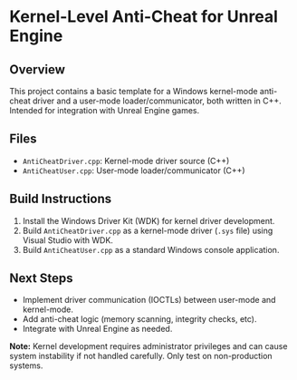 # Kernel-Level Anti-Cheat for Unreal Engine

## Overview
This project contains a basic template for a Windows kernel-mode anti-cheat driver and a user-mode loader/communicator, both written in C++. Intended for integration with Unreal Engine games.

## Files
- `AntiCheatDriver.cpp`: Kernel-mode driver source (C++)
- `AntiCheatUser.cpp`: User-mode loader/communicator (C++)

## Build Instructions
1. Install the Windows Driver Kit (WDK) for kernel driver development.
2. Build `AntiCheatDriver.cpp` as a kernel-mode driver (`.sys` file) using Visual Studio with WDK.
3. Build `AntiCheatUser.cpp` as a standard Windows console application.

## Next Steps
- Implement driver communication (IOCTLs) between user-mode and kernel-mode.
- Add anti-cheat logic (memory scanning, integrity checks, etc).
- Integrate with Unreal Engine as needed.

**Note:** Kernel development requires administrator privileges and can cause system instability if not handled carefully. Only test on non-production systems.
